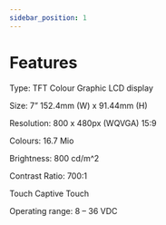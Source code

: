 ```yaml
---
sidebar_position: 1
---
```


# Features

Type: TFT Colour Graphic LCD display

Size: 7” 152.4mm (W) x 91.44mm (H)

Resolution: 800 x 480px (WQVGA) 15:9

Colours: 16.7 Mio

Brightness: 800 cd/m^2

Contrast Ratio: 700:1

Touch Captive Touch

Operating range: 8 – 36 VDC

